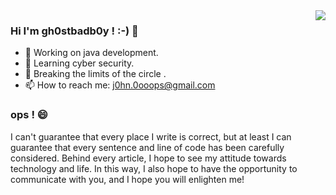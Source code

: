 <img align="right" src="https://github-readme-stats.vercel.app/api?username=gh0stbadb0y&show_icons=true&icon_color=CE1D2D&text_color=718096&bg_color=ffffff&hide_title=true" />


### Hi I'm gh0stbadb0y ! :-) 👋

- 🔭 Working on java development. 
- 🌱 Learning cyber security.
- 🤔 Breaking the limits of the circle .
- 📫 How to reach me: j0hn.0ooops@gmail.com

### ops ! 😄

  I can't guarantee that every place I write is correct, but at least I can guarantee that every sentence and line of code has been carefully considered. Behind every article, I hope to see my attitude towards technology and life. In this way, I also hope to have the opportunity to communicate with you, and I hope you will enlighten me!
